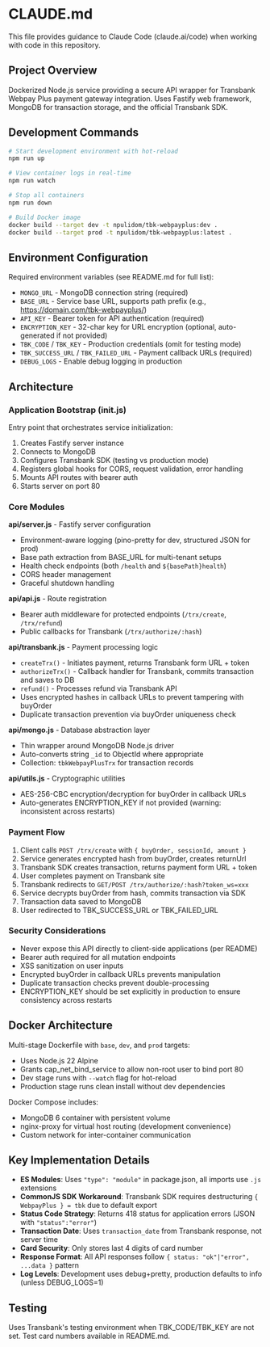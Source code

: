 # CLAUDE.md

This file provides guidance to Claude Code (claude.ai/code) when working with code in this repository.

## Project Overview

Dockerized Node.js service providing a secure API wrapper for Transbank Webpay Plus payment gateway integration. Uses Fastify web framework, MongoDB for transaction storage, and the official Transbank SDK.

## Development Commands

```bash
# Start development environment with hot-reload
npm run up

# View container logs in real-time
npm run watch

# Stop all containers
npm run down

# Build Docker image
docker build --target dev -t npulidom/tbk-webpayplus:dev .
docker build --target prod -t npulidom/tbk-webpayplus:latest .
```

## Environment Configuration

Required environment variables (see README.md for full list):

- `MONGO_URL` - MongoDB connection string (required)
- `BASE_URL` - Service base URL, supports path prefix (e.g., https://domain.com/tbk-webpayplus/)
- `API_KEY` - Bearer token for API authentication (required)
- `ENCRYPTION_KEY` - 32-char key for URL encryption (optional, auto-generated if not provided)
- `TBK_CODE` / `TBK_KEY` - Production credentials (omit for testing mode)
- `TBK_SUCCESS_URL` / `TBK_FAILED_URL` - Payment callback URLs (required)
- `DEBUG_LOGS` - Enable debug logging in production

## Architecture

### Application Bootstrap (init.js)

Entry point that orchestrates service initialization:
1. Creates Fastify server instance
2. Connects to MongoDB
3. Configures Transbank SDK (testing vs production mode)
4. Registers global hooks for CORS, request validation, error handling
5. Mounts API routes with bearer auth
6. Starts server on port 80

### Core Modules

**api/server.js** - Fastify server configuration
- Environment-aware logging (pino-pretty for dev, structured JSON for prod)
- Base path extraction from BASE_URL for multi-tenant setups
- Health check endpoints (both `/health` and `${basePath}health`)
- CORS header management
- Graceful shutdown handling

**api/api.js** - Route registration
- Bearer auth middleware for protected endpoints (`/trx/create`, `/trx/refund`)
- Public callbacks for Transbank (`/trx/authorize/:hash`)

**api/transbank.js** - Payment processing logic
- `createTrx()` - Initiates payment, returns Transbank form URL + token
- `authorizeTrx()` - Callback handler for Transbank, commits transaction and saves to DB
- `refund()` - Processes refund via Transbank API
- Uses encrypted hashes in callback URLs to prevent tampering with buyOrder
- Duplicate transaction prevention via buyOrder uniqueness check

**api/mongo.js** - Database abstraction layer
- Thin wrapper around MongoDB Node.js driver
- Auto-converts string `_id` to ObjectId where appropriate
- Collection: `tbkWebpayPlusTrx` for transaction records

**api/utils.js** - Cryptographic utilities
- AES-256-CBC encryption/decryption for buyOrder in callback URLs
- Auto-generates ENCRYPTION_KEY if not provided (warning: inconsistent across restarts)

### Payment Flow

1. Client calls `POST /trx/create` with `{ buyOrder, sessionId, amount }`
2. Service generates encrypted hash from buyOrder, creates returnUrl
3. Transbank SDK creates transaction, returns payment form URL + token
4. User completes payment on Transbank site
5. Transbank redirects to `GET/POST /trx/authorize/:hash?token_ws=xxx`
6. Service decrypts buyOrder from hash, commits transaction via SDK
7. Transaction data saved to MongoDB
8. User redirected to TBK_SUCCESS_URL or TBK_FAILED_URL

### Security Considerations

- Never expose this API directly to client-side applications (per README)
- Bearer auth required for all mutation endpoints
- XSS sanitization on user inputs
- Encrypted buyOrder in callback URLs prevents manipulation
- Duplicate transaction checks prevent double-processing
- ENCRYPTION_KEY should be set explicitly in production to ensure consistency across restarts

## Docker Architecture

Multi-stage Dockerfile with `base`, `dev`, and `prod` targets:
- Uses Node.js 22 Alpine
- Grants cap_net_bind_service to allow non-root user to bind port 80
- Dev stage runs with `--watch` flag for hot-reload
- Production stage runs clean install without dev dependencies

Docker Compose includes:
- MongoDB 6 container with persistent volume
- nginx-proxy for virtual host routing (development convenience)
- Custom network for inter-container communication

## Key Implementation Details

- **ES Modules**: Uses `"type": "module"` in package.json, all imports use `.js` extensions
- **CommonJS SDK Workaround**: Transbank SDK requires destructuring `{ WebpayPlus } = tbk` due to default export
- **Status Code Strategy**: Returns 418 status for application errors (JSON with `"status":"error"`)
- **Transaction Date**: Uses `transaction_date` from Transbank response, not server time
- **Card Security**: Only stores last 4 digits of card number
- **Response Format**: All API responses follow `{ status: "ok"|"error", ...data }` pattern
- **Log Levels**: Development uses debug+pretty, production defaults to info (unless DEBUG_LOGS=1)

## Testing

Uses Transbank's testing environment when TBK_CODE/TBK_KEY are not set. Test card numbers available in README.md.
